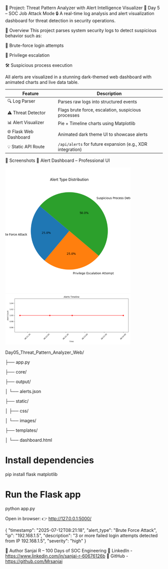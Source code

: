 📌 Project: Threat Pattern Analyzer with Alert Intelligence Visualizer
💼 Day 5 – SOC Job Attack Mode
🔒 A real-time log analysis and alert visualization dashboard for threat detection in security operations.

🧠 Overview
This project parses system security logs to detect suspicious behavior such as:

🚨 Brute-force login attempts

🔐 Privilege escalation

🛠️ Suspicious process execution

All alerts are visualized in a stunning dark-themed web dashboard with animated charts and live data table.

| Feature                | Description                                                |
| ---------------------- | ---------------------------------------------------------- |
| 🔍 Log Parser          | Parses raw logs into structured events                     |
| ⚠️ Threat Detector     | Flags brute force, escalation, suspicious processes        |
| 📊 Alert Visualizer    | Pie + Timeline charts using Matplotlib                     |
| 🌐 Flask Web Dashboard | Animated dark theme UI to showcase alerts                  |
| 💡 Static API Route    | `/api/alerts` for future expansion (e.g., XDR integration) |

📸 Screenshots
🔶 Alert Dashboard – Professional UI

<img src="static/images/alert_pie.png" width="400">
<img src="static/images/alert_timeline.png" width="400">

Day05_Threat_Pattern_Analyzer_Web/

├── app.py

├── core/

├── output/

│   └── alerts.json

├── static/

│   ├── css/

│   └── images/

├── templates/

│   └── dashboard.html

# Install dependencies
pip install flask matplotlib

# Run the Flask app
python app.py

Open in browser:
👉 http://127.0.0.1:5000/


{
  "timestamp": "2025-07-12T08:21:18",
  "alert_type": "Brute Force Attack",
  "ip": "192.168.1.5",
  "description": "3 or more failed login attempts detected from IP 192.168.1.5",
  "severity": "high"
}

📌 Author
Sanjai R – 100 Days of SOC Engineering
🔗 LinkedIn - https://www.linkedin.com/in/sanjai-r-60676126b
🔗 GitHub   - https://github.com/Mrsanjai



